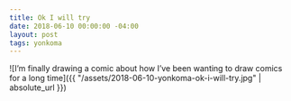 ```yaml
---
title: Ok I will try
date: 2018-06-10 00:00:00 -04:00
layout: post
tags: yonkoma
---
```


![I’m finally drawing a comic about how I’ve been wanting to draw comics for a long time]({{ "/assets/2018-06-10-yonkoma-ok-i-will-try.jpg" | absolute_url }})